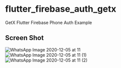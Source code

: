 # flutter_firebase_auth_getx

GetX Flutter Firebase Phone Auth Example

## Screen Shot

![WhatsApp Image 2020-12-05 at 11](https://user-images.githubusercontent.com/23281909/101259781-35d79200-3755-11eb-8b54-22b8ad1fc076.png)
![WhatsApp Image 2020-12-05 at 11 (1)](https://user-images.githubusercontent.com/23281909/101259782-3b34dc80-3755-11eb-8ab6-bb8a261f9309.png)
![WhatsApp Image 2020-12-05 at 11 (2)](https://user-images.githubusercontent.com/23281909/101259786-3f60fa00-3755-11eb-9e30-37378fd0476f.png)
